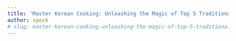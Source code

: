 ```yaml
---
title: 'Master Korean Cooking: Unleashing the Magic of Top 5 Traditional Dishes'
author: spock
# slug: master-korean-cooking-unleashing-the-magic-of-top-5-traditional-dishes
---
```





